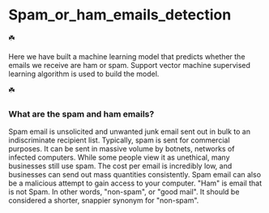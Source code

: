 # Spam_or_ham_emails_detection
☘️

Here we have built a machine learning model that predicts whether the emails we receive are ham or spam. Support vector machine supervised learning algorithm is 
used to build the model.

☘️
### What are the spam and ham emails?
Spam email is unsolicited and unwanted junk email sent out in bulk to an indiscriminate recipient list. Typically, spam is sent for commercial purposes. It can
be sent in massive volume by botnets, networks of infected computers. While some people view it as unethical, many businesses still use spam. The cost per email is
incredibly low, and businesses can send out mass quantities consistently. Spam email can also be a malicious attempt to gain access to your computer. "Ham" is email 
that is not Spam. In other words, "non-spam", or "good mail". It should be considered a shorter, snappier synonym for "non-spam".

